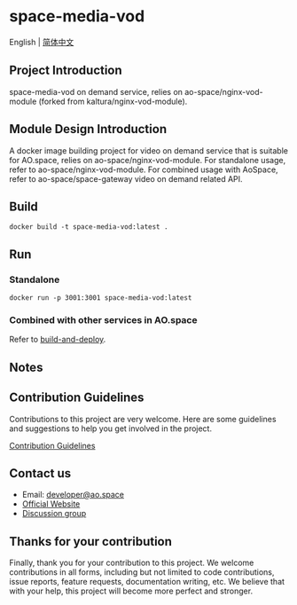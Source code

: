 # space-media-vod

English | [简体中文](./README_cn.md)

## Project Introduction

space-media-vod on demand service, relies on ao-space/nginx-vod-module (forked from kaltura/nginx-vod-module).

## Module Design Introduction

A docker image building project for video on demand service that is suitable for AO.space, relies on ao-space/nginx-vod-module. For standalone usage, refer to ao-space/nginx-vod-module. For combined usage with AoSpace, refer to ao-space/space-gateway video on demand related API.

## Build

```shell
docker build -t space-media-vod:latest .
```

## Run

### Standalone

```shell
docker run -p 3001:3001 space-media-vod:latest
```

### Combined with other services in AO.space

Refer to [build-and-deploy](https://github.com/ao-space/ao.space/blob/dev/docs/build-and-deploy.md).

## Notes

## Contribution Guidelines

Contributions to this project are very welcome. Here are some guidelines and suggestions to help you get involved in the project.

[Contribution Guidelines](https://github.com/ao-space/ao.space/blob/dev/docs/en/contribution-guidelines.md)

## Contact us

- Email: <developer@ao.space>
- [Official Website](https://ao.space)
- [Discussion group](https://slack.ao.space)

## Thanks for your contribution

Finally, thank you for your contribution to this project. We welcome contributions in all forms, including but not limited to code contributions, issue reports, feature requests, documentation writing, etc. We believe that with your help, this project will become more perfect and stronger.
